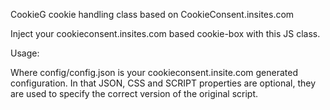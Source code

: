 CookieG cookie handling class based on CookieConsent.insites.com

Inject your cookieconsent.insites.com based cookie-box with this JS class.

Usage:
<script src="src/cookieg.js" data-config="config/config.json"></script>
Where config/config.json is your cookieconsent.insite.com generated configuration.
In that JSON, CSS and SCRIPT properties are optional, they are used to specify the correct version of the original script.